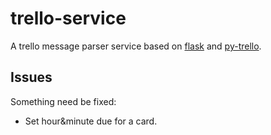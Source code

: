trello-service
==============

A trello message parser service based on [flask](https://github.com/mitsuhiko/flask) and [py-trello](https://github.com/sarumont/py-trello).

## Issues

Something need be fixed:

* Set hour&minute due for a card.
